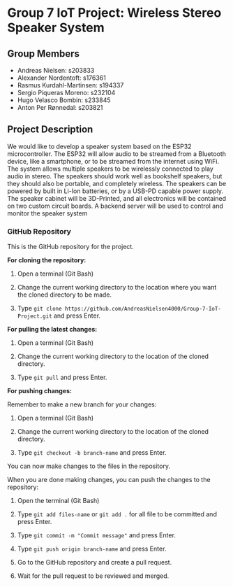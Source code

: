 # Group 7 IoT Project: Wireless Stereo Speaker System

## Group Members
- Andreas Nielsen: s203833
- Alexander Nordentoft: s176361
- Rasmus Kurdahl-Martinsen: s194337
- Sergio Piqueras Moreno: s232104
- Hugo Velasco Bombin: s233845
- Anton Per Rønnedal: s203821

## Project Description

We would like to develop a speaker system based on the ESP32 microcontroller. The ESP32 will allow audio to be streamed from a Bluetooth device, like a smartphone, or to be streamed from the internet using WiFi. The system allows multiple speakers to be wirelessly connected to play audio in stereo. The speakers should work well as bookshelf speakers, but they should also be portable, and completely wireless. The speakers can be powered by built in Li-Ion batteries, or by a USB-PD capable power supply. The speaker cabinet will be 3D-Printed, and all electronics will be contained on two custom circuit boards. A backend server will be used to control and monitor the speaker system

### GitHub Repository

This is the GitHub repository for the project. 

**For cloning the repository:**

1. Open a terminal (Git Bash)

2. Change the current working directory to the location where you want the cloned directory to be made.

3. Type `git clone https://github.com/AndreasNielsen4000/Group-7-IoT-Project.git` and press Enter.

**For pulling the latest changes:**

1. Open a terminal (Git Bash)

2. Change the current working directory to the location of the cloned directory.

3. Type `git pull` and press Enter.

**For pushing changes:**

Remember to make a new branch for your changes:

1. Open a terminal (Git Bash)

2. Change the current working directory to the location of the cloned directory.

3. Type `git checkout -b branch-name` and press Enter.

You can now make changes to the files in the repository.

When you are done making changes, you can push the changes to the repository:

1. Open the terminal (Git Bash)

2. Type `git add files-name` or `git add .` for all file to be committed and press Enter.

3. Type `git commit -m "Commit message"` and press Enter.

4. Type `git push origin branch-name` and press Enter.

5. Go to the GitHub repository and create a pull request.

6. Wait for the pull request to be reviewed and merged.









